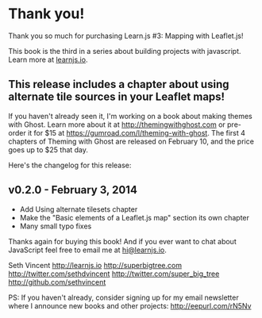 # Thank you!

Thank you so much for purchasing Learn.js #3: Mapping with Leaflet.js!

This book is the third in a series about building projects with javascript. Learn more at [learnjs.io](http://learnjs.io).

## This release includes a chapter about using alternate tile sources in your Leaflet maps!

If you haven't already seen it, I'm working on a book about making themes with Ghost. Learn more about it at http://themingwithghost.com or pre-order it for $15 at https://gumroad.com/l/theming-with-ghost. The first 4 chapters of Theming with Ghost are released on February 10, and the price goes up to $25 that day.

Here's the changelog for this release:

## v0.2.0 - February 3, 2014
- Add Using alternate tilesets chapter
- Make the "Basic elements of a Leaflet.js map" section its own chapter
- Many small typo fixes

Thanks again for buying this book! And if you ever want to chat about JavaScript feel free to email me at hi@learnjs.io.


Seth Vincent
http://learnjs.io
http://superbigtree.com
http://twitter.com/sethdvincent
http://twitter.com/super_big_tree
http://github.com/sethvincent

PS: If you haven't already, consider signing up for my email newsletter where I announce new books and other projects: http://eepurl.com/rN5Nv